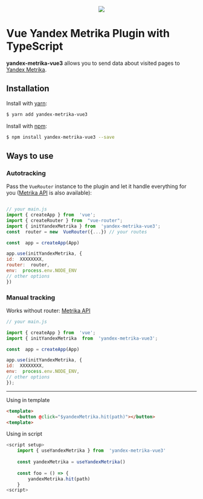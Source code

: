 
<p  align="center">
<img  src="https://i.imgur.com/iu7VdZ7.png"  />
</p>

# Vue Yandex Metrika Plugin with TypeScript
**yandex-metrika-vue3** allows you to send data about visited pages to [Yandex Metrika].
## Installation
Install with [yarn]:
```bash
$ yarn add yandex-metrika-vue3
```
Install with [npm]:
```bash
$ npm install yandex-metrika-vue3 --save
```
## Ways to use
### <a name="autotracking">Autotracking</a>
Pass the `VueRouter` instance to the plugin and let it handle everything for you ([Metrika API] is also available):
```javascript

// your main.js
import { createApp } from  'vue';
import { createRouter } from  "vue-router";
import { initYandexMetrika } from  'yandex-metrika-vue3';
const  router = new  VueRouter({...}) // your routes

const  app = createApp(App)

app.use(initYandexMetrika, {
id:  XXXXXXXX,
router:  router,
env:  process.env.NODE_ENV
// other options
})

```

### <a name="manual">Manual tracking</a>

Works without router: [Metrika API]

```javascript
// your main.js

import { createApp } from  'vue';
import { initYandexMetrika  from  'yandex-metrika-vue3';

const  app = createApp(App)

app.use(initYandexMetrika, {
id:  XXXXXXXX,
env:  process.env.NODE_ENV,
// other options
});
```
---

Using in template

```html
<template>
    <button @click="$yandexMetrika.hit(path)"></button>
<template>
```

Using in script

```javascript
<script setup>
	import { useYandexMetrika } from  'yandex-metrika-vue3'
	
	const yandexMetrika = useYandexMetrika()
	
	const foo = () => {
		yandexMetrika.hit(path)
	}
<script>
```


[yandex metrika]: https://metrika.yandex.ru

[yarn]: https://yarnpkg.com

[npm]: https://npmjs.com

[metrika api]: https://yandex.ru/support/metrika/objects/method-reference.html
